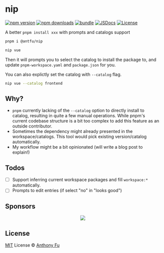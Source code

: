 # nip

[![npm version][npm-version-src]][npm-version-href]
[![npm downloads][npm-downloads-src]][npm-downloads-href]
[![bundle][bundle-src]][bundle-href]
[![JSDocs][jsdocs-src]][jsdocs-href]
[![License][license-src]][license-href]

A better `pnpm install xxx` with prompts and catalogs support

```bash
pnpm i @antfu/nip
```

```bash
nip vue
```

Then it will prompts you to select the catalog to install the package to, and update `pnpm-workspace.yaml` and `package.json` for you.

You can also explictly set the catalog with `--catalog` flag.

```bash
nip vue --catalog frontend
```

## Why?

- `pnpm` currently lacking of the `--catalog` option to directly install to catalog, resulting in quite a few manual operations. While pnpm's current codebase structure is a bit too complex to add this feature as an outside contributor.
- Sometimes the dependency might already presented in the workspace/catalogs. This tool would pick existing version/catalog automatically.
- My workflow might be a bit opinionated (will write a blog post to explain!)

## Todos

- [ ] Support inferring current workspace packages and fill `workspace:*` automatically.
- [ ] Prompts to edit entries (if select "no" in "looks good")

## Sponsors

<p align="center">
  <a href="https://cdn.jsdelivr.net/gh/antfu/static/sponsors.svg">
    <img src='https://cdn.jsdelivr.net/gh/antfu/static/sponsors.svg'/>
  </a>
</p>

## License

[MIT](./LICENSE) License © [Anthony Fu](https://github.com/antfu)

<!-- Badges -->

[npm-version-src]: https://img.shields.io/npm/v/nip?style=flat&colorA=080f12&colorB=1fa669
[npm-version-href]: https://npmjs.com/package/nip
[npm-downloads-src]: https://img.shields.io/npm/dm/nip?style=flat&colorA=080f12&colorB=1fa669
[npm-downloads-href]: https://npmjs.com/package/nip
[bundle-src]: https://img.shields.io/bundlephobia/minzip/nip?style=flat&colorA=080f12&colorB=1fa669&label=minzip
[bundle-href]: https://bundlephobia.com/result?p=nip
[license-src]: https://img.shields.io/github/license/antfu/nip.svg?style=flat&colorA=080f12&colorB=1fa669
[license-href]: https://github.com/antfu/nip/blob/main/LICENSE
[jsdocs-src]: https://img.shields.io/badge/jsdocs-reference-080f12?style=flat&colorA=080f12&colorB=1fa669
[jsdocs-href]: https://www.jsdocs.io/package/nip
